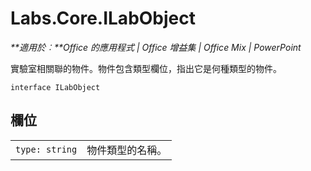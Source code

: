 
# <a name="labs.core.ilabobject"></a>Labs.Core.ILabObject

 _**適用於︰**Office 的應用程式 | Office 增益集 | Office Mix | PowerPoint_

實驗室相關聯的物件。物件包含類型欄位，指出它是何種類型的物件。

```
interface ILabObject
```


## <a name="fields"></a>欄位


|||
|:-----|:-----|
| `type: string`|物件類型的名稱。|
